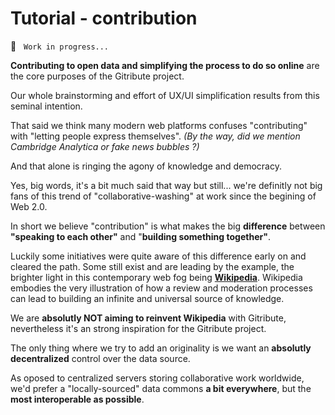 
# Tutorial - contribution

🚧  &nbsp; `Work in progress...`

**Contributing to open data and simplifying the process to do so online** are the core purposes of the Gitribute project.

Our whole brainstorming and effort of UX/UI simplification results from this seminal intention.

That said we think many modern web platforms confuses "contributing" with "letting people express themselves". _(By the way, did we mention Cambridge Analytica or fake news bubbles ?)_

And that alone is ringing the agony of knowledge and democracy.

Yes, big words, it's a bit much said that way but still... we're definitly not big fans of this trend of "collaborative-washing" at work since the begining of Web 2.0.

In short we believe "contribution" is what makes the big **difference** between **"speaking to each other"** and "**building something together"**.

Luckily some initiatives were quite aware of this difference early on and cleared the path. Some still exist and are leading by the example, the brighter light in this contemporary web fog being **[Wikipedia](https://www.wikipedia.org/)**. Wikipedia embodies the very illustration of how a review and moderation processes can lead to building an infinite and universal source of knowledge.

We are **absolutly NOT aiming to reinvent Wikipedia** with Gitribute, nevertheless it's an strong inspiration for the Gitribute project.

The only thing where we try to add an originality is we want an **absolutly decentralized** control over the data source. 

As oposed to centralized servers storing collaborative work worldwide, we'd prefer a "locally-sourced" data commons **a bit everywhere**, but the **most interoperable as possible**.
